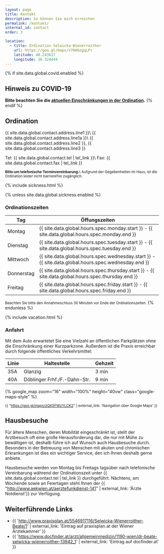 ```yaml
---
layout: page
title: Kontakt
description: So können Sie mich erreichen
permalink: /kontakt/
internal_id: contact
order: 3

location:
  - title: Ordination Selwicka-Wienerroither
    url: https://goo.gl/maps/v76HGogqLPr
    latitude: 48.243617
    longitude: 16.324444
---
```


{% if site.data.global.covid.enabled %}
## Hinweis zu COVID-19
**Bitte beachten Sie die [aktuellen Einschränkungen in der Ordination](/#covid19).**
{% endif %}

## Ordination

{{ site.data.global.contact.address.line1 }}\\
{{ site.data.global.contact.address.line1a }}\\
{{ site.data.global.contact.address.line2 }}, {{ site.data.global.contact.address.line3 }}

Tel:  {{ site.data.global.contact.tel | tel_link }}\\
Fax:  {{ site.data.global.contact.fax | tel_link }}

<small>**Bitte um telefonische Terminvereinbarung.**\\
Aufgrund der Gegebenheiten im Haus, ist die Ordination leider nicht
barrierefrei zugänglich.</small>

{% include sickness.html %}

{% unless site.data.global.sickness.enabled %}
### Ordinationszeiten

| Tag        | Öffungszeiten                                                                                      |
|------------|----------------------------------------------------------------------------------------------------|
| Montag     | {{ site.data.global.hours.spec.monday.start }} - {{ site.data.global.hours.spec.monday.end }}      |
| Dienstag   | {{ site.data.global.hours.spec.tuesday.start }} - {{ site.data.global.hours.spec.tuesday.end }}    |
| Mittwoch   | {{ site.data.global.hours.spec.wednesday.start }} - {{ site.data.global.hours.spec.wednesday.end }}|
| Donnerstag | {{ site.data.global.hours.spec.thursday.start }} - {{ site.data.global.hours.spec.thursday.end }}  |
| Freitag    | {{ site.data.global.hours.spec.friday.start }} - {{ site.data.global.hours.spec.friday.end }}      |

<small>Beachten Sie bitte den Annahmeschluss 30 Minuten vor Ende der Ordinationszeiten.</small>
{% endunless %}

{% include vacation.html %}

### Anfahrt

Mit dem Auto erwartetet Sie eine Vielzahl an öffentlichen Parkplätzen ohne
die Einschränkung einer Kurzparkzone. Außerdem ist die Praxis erreichbar
durch folgende öffentliches Verkehrsmittel:


| Linie | Haltestelle                  | Gehzeit |
|-------|------------------------------|---------|
| 35A   | Glanzig                      | 3 min   |
| 40A   | Döblinger Frhf./F.-Dahn-Str. | 9 min   |

{% google_map zoom="16" width="100%" height="40vw" class="google-maps-style" %}

<small>{{ "https://goo.gl/maps/zQK5FWzYLCK2" | external_link: 'Navigation über Google Maps' }}</small>

## Hausbesuche

Für ältere Menschen, deren Mobilität eingeschränkt ist, stellt der Arztbesuch oft eine große Herausforderung 
dar, die nur mit Mühe zu bewältigen ist, deshalb führe ich auf Wunsch auch Hausbesuche durch. Besonders in der Betreuung von Menschen mit akuten und chronischen Erkrankungen ist dies ein wichtiger
Service, den ich Ihnen deshalb gerne anbiete.

Hausbesuche werden von Montag bis Freitags tagsüber nach telefonische Vereinbarung während der Ordinationszeit unter {{ site.data.global.contact.tel | tel_link }} durchgeführt. Nächtens, am Wochende sowie an
Feiertagen steht Ihnen der {{ "http://www.aekwien.at/aerztefunkdienst-141" | external_link: 'Ärzte Notdienst'}} zur Verfügung.


## Weiterführende Links

* {{ 'http://www.praxisplan.at/5546917116/Selwicka-Wienerroither-Beate/1' | external_link: 'Eintrag auf praxisplan.at der Wiener Ärztekammer' }}
* {{ 'https://www.docfinder.at/arzt/allgemeinmedizin/1190-wien/dr-beate-selwicka-wienerroither-13942_1' | external_link: 'Eintrag auf docfinder.at' }}

